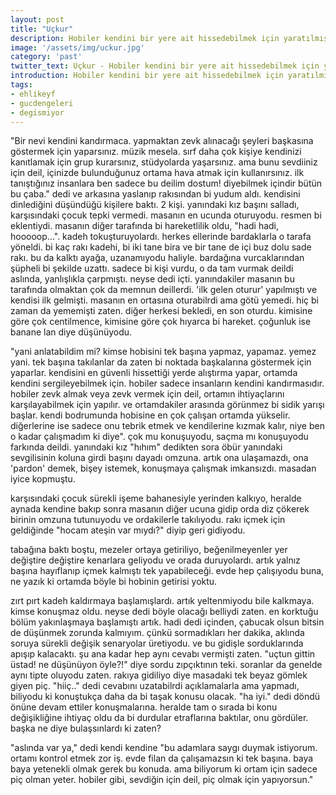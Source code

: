```yaml
---
layout: post
title: "Uçkur"
description: Hobiler kendini bir yere ait hissedebilmek için yaratılmışlar.
image: '/assets/img/uckur.jpg'
category: 'past'
twitter_text: Uçkur - Hobiler kendini bir yere ait hissedebilmek için yaratılmışlar.
introduction: Hobiler kendini bir yere ait hissedebilmek için yaratılmışlar. Bir nevi kendini kandırmaca.
tags:
- ehlikeyf
- gucdengeleri
- degismiyor
---
```


"Bir nevi kendini kandırmaca. yapmaktan zevk alınacağı şeyleri başkasına göstermek için yaparsınız. müzik mesela. sırf daha çok kişiye kendinizi kanıtlamak için grup kurarsınız, stüdyolarda yaşarsınız. ama bunu sevdiiniz için deil, içinizde bulunduğunuz ortama hava atmak için kullanırsınız. ilk tanıştığınız insanlara ben sadece bu deilim dostum! diyebilmek içindir bütün bu çaba." dedi ve arkasına yaslanıp rakısından bi yudum aldı. kendisini dinlediğini düşündüğü kişilere baktı. 2 kişi. yanındaki kız başını salladı, karşısındaki çocuk tepki vermedi. masanın en ucunda oturuyodu. resmen bi eklentiydi. masanın diğer tarafında bi hareketlilik oldu, "hadi hadi, hooooop...". kadeh tokuşturuyolardı. herkes ellerinde bardaklarla o tarafa yöneldi. bi kaç rakı kadehi, bi iki tane bira ve bir tane de içi buz dolu sade rakı. bu da kalktı ayağa, uzanamıyodu haliyle. bardağına vurcaklarından şüpheli bi şekilde uzattı. sadece bi kişi vurdu, o da tam vurmak deildi aslında, yanlışlıkla çarpmıştı. neyse dedi içti. yanındakiler masanın bu tarafında olmaktan çok da memnun deillerdi. 'ilk gelen oturur' yapılmıştı ve kendisi ilk gelmişti. masanın en ortasına oturabilrdi ama götü yemedi. hiç bi zaman da yememişti zaten. diğer herkesi bekledi, en son oturdu. kimisine göre çok centilmence, kimisine göre çok hıyarca bi hareket. çoğunluk ise banane lan diye düşünüyodu.

"yani anlatabildim mi? kimse hobisini tek başına yapmaz, yapamaz. yemez yani. tek başına takılanlar da zaten bi noktada başkalarına göstermek için yaparlar. kendisini en güvenli hissettiği yerde alıştırma yapar, ortamda kendini sergileyebilmek için. hobiler sadece insanların kendini kandırmasıdır. hobiler zevk almak veya zevk vermek için deil, ortamın ihtiyaçlarını karşılayabilmek için yapılır. ve ortamdakiler arasında görünmez bi sidik yarışı başlar. kendi bodrumunda hobisine en çok çalışan ortamda yükselir. diğerlerine ise sadece onu tebrik etmek ve kendilerine kızmak kalır, niye ben o kadar çalışmadım ki diye". çok mu konuşuyodu, saçma mı konuşuyodu farkında deildi. yanındaki kız "hıhım" dedikten sora öbür yanındaki sevgilisinin koluna girdi başını dayadı omzuna. artık ona ulaşamazdı, ona 'pardon' demek, bişey istemek, konuşmaya çalışmak imkansızdı. masadan iyice kopmuştu.

karşısındaki çocuk sürekli işeme bahanesiyle yerinden kalkıyo, heralde aynada kendine bakıp sonra masanın diğer ucuna gidip orda diz çökerek birinin omzuna tutunuyodu ve ordakilerle takılıyodu. rakı içmek için geldiğinde "hocam ateşin var mıydı?" diyip geri gidiyodu.

tabağına baktı boştu, mezeler ortaya getiriliyo, beğenilmeyenler yer değiştire değiştire kenarlara geliyodu ve orada duruyolardı. artık yalnız başına hayıflanıp içmek kalmıştı tek yapabileceği. evde hep çalışıyodu buna, ne yazık ki ortamda böyle bi hobinin getirisi yoktu.

zırt pırt kadeh kaldırmaya başlamışlardı. artık yeltenmiyodu bile kalkmaya. kimse konuşmaz oldu. neyse dedi böyle olacağı belliydi zaten. en korktuğu bölüm yakınlaşmaya başlamıştı artık. hadi dedi içinden, çabucak olsun bitsin de düşünmek zorunda kalmıyım. çünkü sormadıkları her dakika, aklında soruya sürekli değişik senaryolar üretiyodu. ve bu gidişle sorduklarında apışıp kalacaktı. şu ana kadar hep aynı cevabı vermişti zaten. "uçtun gittin üstad! ne düşünüyon öyle?!" diye sordu zıpçıktının teki. soranlar da genelde aynı tipte oluyodu zaten. rakıya gidiliyo diye masadaki tek beyaz gömlek giyen piç.
"hiiç.." dedi cevabını uzatabilrdi açıklamalarla ama yapmadı, biliyodu ki konuştukça daha da bi taşak konusu olacak. "ha iyi." dedi döndü önüne devam ettiler konuşmalarına. heralde tam o sırada bi konu değişikliğine ihtiyaç oldu da bi durdular etraflarına baktılar, onu gördüler. başka ne diye bulaşsınlardı ki zaten?

"aslında var ya," dedi kendi kendine "bu adamlara saygı duymak istiyorum. ortamı kontrol etmek zor iş. evde filan da çalışamazsın ki tek başına. baya baya yetenekli olmak gerek bu konuda. ama biliyorum ki ortam için sadece piç olman yeter. hobiler gibi, sevdiğin için deil, piç olmak için yapıyorsun."
